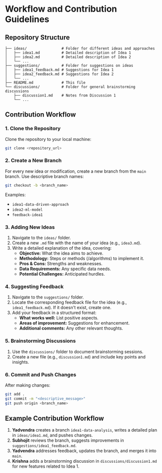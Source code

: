 # Workflow and Contribution Guidelines

## Repository Structure

```
├── ideas/                # Folder for different ideas and approaches
│   ├── idea1.md          # Detailed description of Idea 1
│   ├── idea2.md          # Detailed description of Idea 2
│   └── ...
├── suggestions/          # Folder for suggestions on ideas
│   ├── idea1_feedback.md # Suggestions for Idea 1
│   ├── idea2_feedback.md # Suggestions for Idea 2
│   └── ...
├── README.md             # This file
└── discussions/          # Folder for general brainstorming discussions
    ├── discussion1.md    # Notes from Discussion 1
    └── ...
```

## Contribution Workflow

### 1. Clone the Repository
Clone the repository to your local machine:
```bash
git clone <repository_url>
```

### 2. Create a New Branch
For every new idea or modification, create a new branch from the `main` branch. Use descriptive branch names:
```bash
git checkout -b <branch_name>
```
Examples:
- `idea1-data-driven-approach`
- `idea2-ml-model`
- `feedback-idea1`

### 3. Adding New Ideas
1. Navigate to the `ideas/` folder.
2. Create a new `.md` file with the name of your idea (e.g., `idea3.md`).
3. Write a detailed explanation of the idea, covering:
   - **Objective:** What the idea aims to achieve.
   - **Methodology:** Steps or methods (/algorithms) to implement it.
   - **Pros & Cons:** Strengths and weaknesses.
   - **Data Requirements:** Any specific data needs.
   - **Potential Challenges:** Anticipated hurdles.

### 4. Suggesting Feedback
1. Navigate to the `suggestions/` folder.
2. Locate the corresponding feedback file for the idea (e.g., `idea1_feedback.md`). If it doesn't exist, create one.
3. Add your feedback in a structured format:
   - **What works well:** List positive aspects.
   - **Areas of improvement:** Suggestions for enhancement.
   - **Additional comments:** Any other relevant thoughts.

### 5. Brainstorming Discussions
1. Use the `discussions/` folder to document brainstorming sessions.
2. Create a new file (e.g., `discussion1.md`) and include key points and insights.

### 6. Commit and Push Changes
After making changes:
```bash
git add .
git commit -m "<descriptive_message>"
git push origin <branch_name>
```

## Example Contribution Workflow
1. **Yadvendra** creates a branch `idea1-data-analysis`, writes a detailed plan in `ideas/idea1.md`, and pushes changes.
2. **Subhojit** reviews the branch, suggests improvements in `suggestions/idea1_feedback.md`.
3. **Yadvendra** addresses feedback, updates the branch, and merges it into `main`.
4. **Krishna** adds a brainstorming discussion in `discussions/discussion1.md` for new features related to Idea 1.

